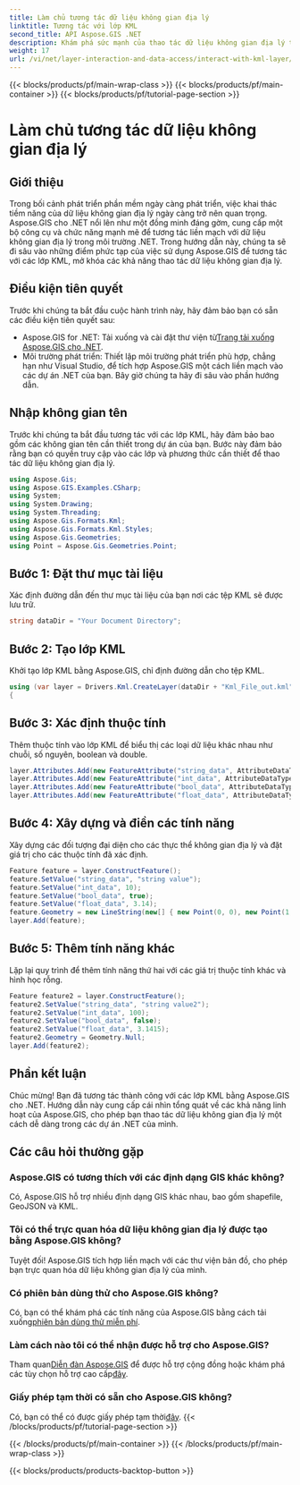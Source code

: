 ```yaml
---
title: Làm chủ tương tác dữ liệu không gian địa lý
linktitle: Tương tác với lớp KML
second_title: API Aspose.GIS .NET
description: Khám phá sức mạnh của thao tác dữ liệu không gian địa lý trong .NET với Aspose.GIS. Hướng dẫn từng bước để tương tác với các lớp KML. Tải về dùng thử ngay!
weight: 17
url: /vi/net/layer-interaction-and-data-access/interact-with-kml-layer/
---
```


{{< blocks/products/pf/main-wrap-class >}}
{{< blocks/products/pf/main-container >}}
{{< blocks/products/pf/tutorial-page-section >}}

# Làm chủ tương tác dữ liệu không gian địa lý

## Giới thiệu
Trong bối cảnh phát triển phần mềm ngày càng phát triển, việc khai thác tiềm năng của dữ liệu không gian địa lý ngày càng trở nên quan trọng. Aspose.GIS cho .NET nổi lên như một đồng minh đáng gờm, cung cấp một bộ công cụ và chức năng mạnh mẽ để tương tác liền mạch với dữ liệu không gian địa lý trong môi trường .NET. Trong hướng dẫn này, chúng ta sẽ đi sâu vào những điểm phức tạp của việc sử dụng Aspose.GIS để tương tác với các lớp KML, mở khóa các khả năng thao tác dữ liệu không gian địa lý.
## Điều kiện tiên quyết
Trước khi chúng ta bắt đầu cuộc hành trình này, hãy đảm bảo bạn có sẵn các điều kiện tiên quyết sau:
-  Aspose.GIS for .NET: Tải xuống và cài đặt thư viện từ[Trang tải xuống Aspose.GIS cho .NET](https://releases.aspose.com/gis/net/).
- Môi trường phát triển: Thiết lập môi trường phát triển phù hợp, chẳng hạn như Visual Studio, để tích hợp Aspose.GIS một cách liền mạch vào các dự án .NET của bạn.
Bây giờ chúng ta hãy đi sâu vào phần hướng dẫn.
## Nhập không gian tên
Trước khi chúng ta bắt đầu tương tác với các lớp KML, hãy đảm bảo bao gồm các không gian tên cần thiết trong dự án của bạn. Bước này đảm bảo rằng bạn có quyền truy cập vào các lớp và phương thức cần thiết để thao tác dữ liệu không gian địa lý.
```csharp
using Aspose.Gis;
using Aspose.GIS.Examples.CSharp;
using System;
using System.Drawing;
using System.Threading;
using Aspose.Gis.Formats.Kml;
using Aspose.Gis.Formats.Kml.Styles;
using Aspose.Gis.Geometries;
using Point = Aspose.Gis.Geometries.Point;
```
## Bước 1: Đặt thư mục tài liệu
Xác định đường dẫn đến thư mục tài liệu của bạn nơi các tệp KML sẽ được lưu trữ.
```csharp
string dataDir = "Your Document Directory";
```
## Bước 2: Tạo lớp KML
Khởi tạo lớp KML bằng Aspose.GIS, chỉ định đường dẫn cho tệp KML.
```csharp
using (var layer = Drivers.Kml.CreateLayer(dataDir + "Kml_File_out.kml"))
{
```
## Bước 3: Xác định thuộc tính
Thêm thuộc tính vào lớp KML để biểu thị các loại dữ liệu khác nhau như chuỗi, số nguyên, boolean và double.
```csharp
layer.Attributes.Add(new FeatureAttribute("string_data", AttributeDataType.String));
layer.Attributes.Add(new FeatureAttribute("int_data", AttributeDataType.Integer));
layer.Attributes.Add(new FeatureAttribute("bool_data", AttributeDataType.Boolean));
layer.Attributes.Add(new FeatureAttribute("float_data", AttributeDataType.Double));
```
## Bước 4: Xây dựng và điền các tính năng
Xây dựng các đối tượng đại diện cho các thực thể không gian địa lý và đặt giá trị cho các thuộc tính đã xác định.
```csharp
Feature feature = layer.ConstructFeature();
feature.SetValue("string_data", "string value");
feature.SetValue("int_data", 10);
feature.SetValue("bool_data", true);
feature.SetValue("float_data", 3.14);
feature.Geometry = new LineString(new[] { new Point(0, 0), new Point(1, 1) });
layer.Add(feature);
```
## Bước 5: Thêm tính năng khác
Lặp lại quy trình để thêm tính năng thứ hai với các giá trị thuộc tính khác và hình học rỗng.
```csharp
Feature feature2 = layer.ConstructFeature();
feature2.SetValue("string_data", "string value2");
feature2.SetValue("int_data", 100);
feature2.SetValue("bool_data", false);
feature2.SetValue("float_data", 3.1415);
feature2.Geometry = Geometry.Null;
layer.Add(feature2);
```
## Phần kết luận
Chúc mừng! Bạn đã tương tác thành công với các lớp KML bằng Aspose.GIS cho .NET. Hướng dẫn này cung cấp cái nhìn tổng quát về các khả năng linh hoạt của Aspose.GIS, cho phép bạn thao tác dữ liệu không gian địa lý một cách dễ dàng trong các dự án .NET của mình.
## Các câu hỏi thường gặp
### Aspose.GIS có tương thích với các định dạng GIS khác không?
Có, Aspose.GIS hỗ trợ nhiều định dạng GIS khác nhau, bao gồm shapefile, GeoJSON và KML.
### Tôi có thể trực quan hóa dữ liệu không gian địa lý được tạo bằng Aspose.GIS không?
Tuyệt đối! Aspose.GIS tích hợp liền mạch với các thư viện bản đồ, cho phép bạn trực quan hóa dữ liệu không gian địa lý của mình.
### Có phiên bản dùng thử cho Aspose.GIS không?
 Có, bạn có thể khám phá các tính năng của Aspose.GIS bằng cách tải xuống[phiên bản dùng thử miễn phí](https://releases.aspose.com/).
### Làm cách nào tôi có thể nhận được hỗ trợ cho Aspose.GIS?
 Tham quan[Diễn đàn Aspose.GIS](https://forum.aspose.com/c/gis/33) để được hỗ trợ cộng đồng hoặc khám phá các tùy chọn hỗ trợ cao cấp[đây](https://purchase.aspose.com/buy).
### Giấy phép tạm thời có sẵn cho Aspose.GIS không?
 Có, bạn có thể có được giấy phép tạm thời[đây](https://purchase.aspose.com/temporary-license/).
{{< /blocks/products/pf/tutorial-page-section >}}

{{< /blocks/products/pf/main-container >}}
{{< /blocks/products/pf/main-wrap-class >}}

{{< blocks/products/products-backtop-button >}}
